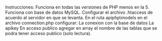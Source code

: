 Instrucciones:
Funciona en todas las versiones de PHP menos en la 5.
Funciona con base de datos MySQL.
Configurar el archivo .htaccess de acuerdo al servidor en que se levanta.
En el ruta apiphp\models en el archivo connection.php configurar:
   La conexion con la base de datos
   La apikey
   En acceso publico agregar en array el nombre de las tablas que
   se podra tener acceso publico (solo lectura).

